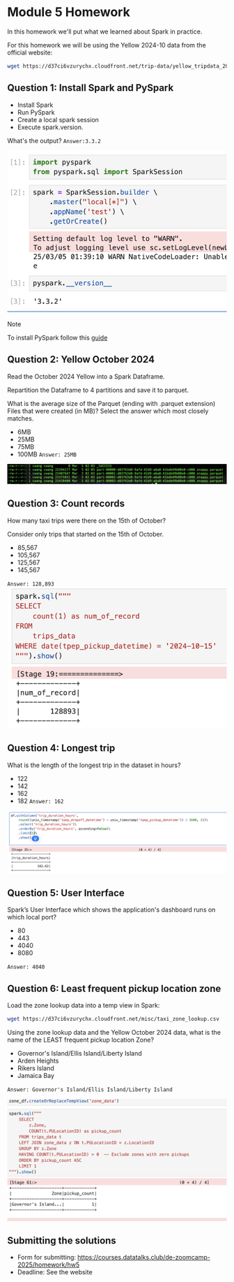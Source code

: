 # Module 5 Homework

In this homework we'll put what we learned about Spark in practice.

For this homework we will be using the Yellow 2024-10 data from the official website: 

```bash
wget https://d37ci6vzurychx.cloudfront.net/trip-data/yellow_tripdata_2024-10.parquet
```


## Question 1: Install Spark and PySpark

- Install Spark
- Run PySpark
- Create a local spark session
- Execute spark.version.

What's the output?
`Answer:3.3.2`

![image](./images/HW5-1.png)
> [!NOTE]
> To install PySpark follow this [guide](https://github.com/DataTalksClub/data-engineering-zoomcamp/blob/main/05-batch/setup/pyspark.md)


## Question 2: Yellow October 2024

Read the October 2024 Yellow into a Spark Dataframe.

Repartition the Dataframe to 4 partitions and save it to parquet.

What is the average size of the Parquet (ending with .parquet extension) Files that were created (in MB)? Select the answer which most closely matches.

- 6MB
- 25MB
- 75MB
- 100MB
`Answer: 25MB`

![image](./images/HW5-2.png)

## Question 3: Count records 

How many taxi trips were there on the 15th of October?

Consider only trips that started on the 15th of October.

- 85,567
- 105,567
- 125,567
- 145,567
  
`Answer: 128,893`
![image](./images/HW5-3.png)


## Question 4: Longest trip

What is the length of the longest trip in the dataset in hours?

- 122
- 142
- 162
- 182
`Answer: 162`

![image](./images/HW5-4.png)


## Question 5: User Interface

Spark’s User Interface which shows the application's dashboard runs on which local port?

- 80
- 443
- 4040
- 8080

`Answer: 4040`

## Question 6: Least frequent pickup location zone

Load the zone lookup data into a temp view in Spark:

```bash
wget https://d37ci6vzurychx.cloudfront.net/misc/taxi_zone_lookup.csv
```

Using the zone lookup data and the Yellow October 2024 data, what is the name of the LEAST frequent pickup location Zone?

- Governor's Island/Ellis Island/Liberty Island
- Arden Heights
- Rikers Island
- Jamaica Bay

`Answer: Governor's Island/Ellis Island/Liberty Island`

![image](./images/HW5-5.png)

## Submitting the solutions

- Form for submitting: https://courses.datatalks.club/de-zoomcamp-2025/homework/hw5
- Deadline: See the website

